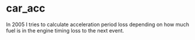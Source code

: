 # car_acc
In 2005 I tries to calculate acceleration period loss depending 
on how much fuel is in the engine timing loss to the next event.

